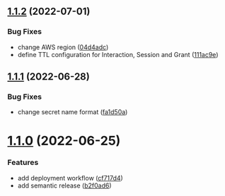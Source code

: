 ## [1.1.2](https://github.com/finando/auth-rest-api/compare/1.1.1...1.1.2) (2022-07-01)


### Bug Fixes

* change AWS region ([04d4adc](https://github.com/finando/auth-rest-api/commit/04d4adce4c15d8e5017d81554ed8e6d735731601))
* define TTL configuration for Interaction, Session and Grant ([111ac9e](https://github.com/finando/auth-rest-api/commit/111ac9e3bd44909e87ab4e98fbd5b9e6cc440f99))

## [1.1.1](https://github.com/finando/auth-rest-api/compare/1.1.0...1.1.1) (2022-06-28)


### Bug Fixes

* change secret name format ([fa1d50a](https://github.com/finando/auth-rest-api/commit/fa1d50a097b637ba394231b3ca43a194555e187f))

# [1.1.0](https://github.com/finando/auth-rest-api/compare/1.0.0...1.1.0) (2022-06-25)


### Features

* add deployment workflow ([cf717d4](https://github.com/finando/auth-rest-api/commit/cf717d46e334872ffbcdf3bd5f049962e0a72877))
* add semantic release ([b2f0ad6](https://github.com/finando/auth-rest-api/commit/b2f0ad643ee2624567b89a0a9cb3965e563847e1))
